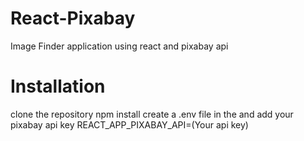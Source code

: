 # React-Pixabay
Image Finder application using react and pixabay api

# Installation
clone the repository
npm install 
create a .env file in the and add your pixabay api key 
REACT_APP_PIXABAY_API=(Your api key)
